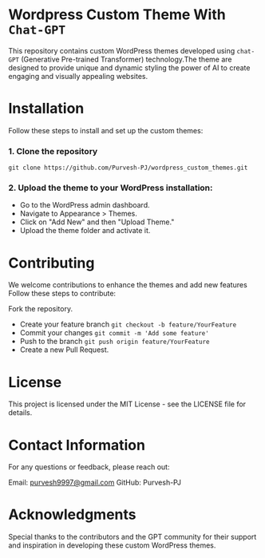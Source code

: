 # Wordpress Custom Theme With `Chat-GPT`
This repository contains custom WordPress themes developed using `chat-GPT` (Generative Pre-trained Transformer) technology.The theme are designed to provide unique and dynamic styling the power of AI to create engaging and visually appealing websites.

# Installation
Follow these steps to install and set up the custom themes:

### 1. Clone the repository
``` terminal
git clone https://github.com/Purvesh-PJ/wordpress_custom_themes.git

```
### 2. Upload the theme to your WordPress installation:

- Go to the WordPress admin dashboard.
- Navigate to Appearance > Themes.
- Click on "Add New" and then "Upload Theme."
- Upload the theme folder and activate it.

# Contributing
We welcome contributions to enhance the themes and add new features Follow these steps to contribute:

Fork the repository.
- Create your feature branch `git checkout -b feature/YourFeature`
- Commit your changes `git commit -m 'Add some feature'`
- Push to the branch `git push origin feature/YourFeature`
- Create a new Pull Request.

# License
This project is licensed under the MIT License - see the LICENSE file for details.

# Contact Information
For any questions or feedback, please reach out:

Email: purvesh9997@gmail.com
GitHub: Purvesh-PJ

# Acknowledgments
Special thanks to the contributors and the GPT community for their support and inspiration in developing these custom WordPress themes.
